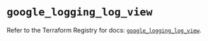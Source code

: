 # `google_logging_log_view`

Refer to the Terraform Registry for docs: [`google_logging_log_view`](https://registry.terraform.io/providers/hashicorp/google/6.33.0/docs/resources/logging_log_view).
